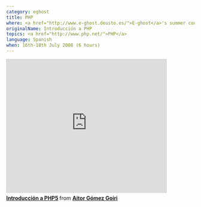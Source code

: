 ```yaml
---
category: eghost
title: PHP
where: <a href="http://www.e-ghost.deusto.es/">E-ghost</a>'s summer courses
originalName: Introducción a PHP
topics: <a href="http://www.php.net/">PHP</a>
language: Spanish
when: 16th-18th July 2008 (6 hours)
---
```


<iframe src="http://www.slideshare.net/slideshow/embed_code/529882" width="427" height="356" frameborder="0" marginwidth="0" marginheight="0" scrolling="no" style="border:1px solid #CCC;border-width:1px 1px 0;margin-bottom:5px" allowfullscreen webkitallowfullscreen mozallowfullscreen>
</iframe>

<div style="margin-bottom:5px">
<strong><a href="http://www.slideshare.net/twolf/presentacion-529882" title="Introducción a PHP5" target="_blank">Introducción a PHP5</a> </strong> from <strong><a href="http://www.slideshare.net/twolf" target="_blank">Aitor Gómez Goiri</a> </div></strong>
